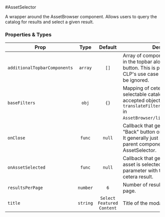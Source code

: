 #AssetSelector

A wrapper around the AssetBrowser component. Allows users to query the catalog for results and select a given result.

### Properties & Types

Prop | Type | Default | Description
--- | :---: | :---: | ---
`additionalTopbarComponents` | `array` | `[]` | Array of components to be rendered in the topbar alongside the "Back" button. This is pretty specific to CLP's use case and can most likely be ignored.
`baseFilters` | `obj` | `{}` | Mapping of cetera filters for the selectable catalog results. For the accepted object keys, see `translateFiltersToQueryParameters` in `AssetBrowser/lib/helpers/cetera.js`.
`onClose` | `func` | `null` | Callback that gets called when the "Back" button or escape key are hit. It generally just sets state on the parent component to not show the AssetSelector.
`onAssetSelected` | `func` | `null` | Callback that gets called when an asset is selected. It is passed a parameter with the selected asset's cetera result.
`resultsPerPage` | `number` | `6` | Number of results displayed per page.
`title` | `string` | `Select Featured Content` | Title of the modal.
